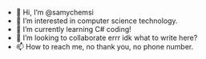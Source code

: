- 👋 Hi, I’m @samychemsi
- 👀 I’m interested in computer science technology.
- 🌱 I’m currently learning C# coding!
- 💞️ I’m looking to collaborate errr idk what to write here?
- 📫 How to reach me, no thank you, no phone number.

<!---
samychemsi/samychemsi is a ✨ special ✨ repository because its `README.md` (this file) appears on your GitHub profile.
You can click the Preview link to take a look at your changes.
--->
